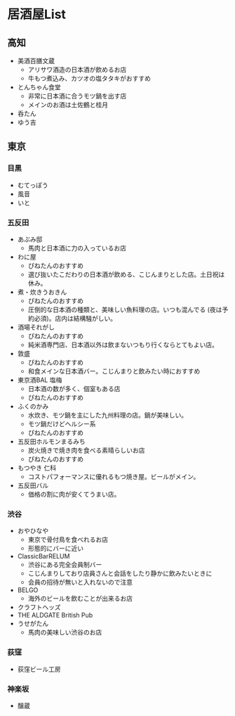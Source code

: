 # 居酒屋List
## 高知
* 美酒百膳文蔵
    * アリサワ酒造の日本酒が飲めるお店 
    * 牛もつ煮込み、カツオの塩タタキがおすすめ
* とんちゃん食堂
    * 非常に日本酒に合うモツ鍋を出す店
    * メインのお酒は土佐鶴と桂月
* 呑たん
* ゆう吉

## 東京

### 目黒
* むてっぽう
* 風音
* いと

### 五反田
* あぶみ邸
    * 馬肉と日本酒に力の入っているお店
* わに屋
    * ぴねたんのおすすめ
    * 選び抜いたこだわりの日本酒が飲める、こじんまりとした店。土日祝は休み。
* 煮・炊きうおきん
    * ぴねたんのおすすめ
    * 圧倒的な日本酒の種類と、美味しい魚料理の店。いつも混んでる (夜は予約必須)。店内は結構騒がしい。
* 酒場それがし
    * ぴねたんのおすすめ
    * 純米酒専門店、日本酒以外は飲まないつもり行くならとてもよい店。
* 敦盛
    * ぴねたんのおすすめ
    * 和食メインな日本酒バー。こじんまりと飲みたい時におすすめ
* 東京酒BAL 塩梅
    * 日本酒の数が多く、個室もある店
    * ぴねたんのおすすめ
* ふくのかみ
    * 水炊き、モツ鍋を主にした九州料理の店。鍋が美味しい。
    * モツ鍋だけどヘルシー系
    * ぴねたんのおすすめ
* 五反田ホルモンまるみち
    * 炭火焼きで焼き肉を食べる素晴らしいお店
    * ぴねたんのおすすめ
* もつやき 仁科
    * コストパフォーマンスに優れるもつ焼き屋。ビールがメイン。
* 五反田バル
    * 価格の割に肉が安くてうまい店。

### 渋谷
* おやひなや
    * 東京で骨付鳥を食べれるお店
    * 形態的にバーに近い
* ClassicBarRELUM
    * 渋谷にある完全会員制バー
    * こじんまりしており店員さんと会話をしたり静かに飲みたいときに
    * 会員の招待が無いと入れないので注意
* BELGO
    * 海外のビールを飲むことが出来るお店
* クラフトヘッズ
* THE ALDGATE British Pub
* うせがたん
    * 馬肉の美味しい渋谷のお店 

### 荻窪
* 荻窪ビール工房

### 神楽坂
* 醸蔵
